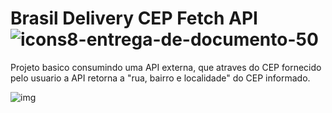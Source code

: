 # Brasil Delivery CEP Fetch API ![icons8-entrega-de-documento-50](https://user-images.githubusercontent.com/96146165/185770352-de7b795e-e643-424d-8575-f87e783d0330.png)

Projeto basico consumindo uma API externa, que atraves do CEP fornecido pelo usuario a API retorna a "rua, bairro e localidade" do CEP informado.

![img](https://user-images.githubusercontent.com/96146165/185764694-f454dbb4-3024-419c-9a13-f36cfe620013.png)
